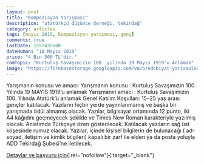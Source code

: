 ```yaml
---
layout: post
title: "Kompozisyon Yarışması"
description: "atatürkçü düşünce derneği, tekirdağ"
category: articles
tags: [mayıs 2019, kompozisyon yarışması, genç]
comments: true
lastDate: 1557435600
dateHuman: "10 Mayıs 2019"
price: "4 Bin 500 TL'dir."
comTopic: "Kurtuluş Savaşımızın 100. yılında 19 Mayıs 1919'u Anlamak"
image: "https://firebasestorage.googleapis.com/v0/b/edebiyat-yarismalari.appspot.com/o/ataturk-tekirdag-kompozisyon.jpg?alt=media&token=fe1488ff-c6b4-4711-aa11-7dbf9b60fe31"
---
```


Yarışmanın konusu ve amacı:
    Yarışmanın konusu : Kurtuluş Savaşımızın 100. Yılında 19 MAYIS 1919’u anlamak
    Yarışmanın amacı   : Kurtuluş Savaşımızın 100. Yılında Atatürk’ü anlamak
Genel Katılım Koşulları:
    15–25 yaş arası gençler katılacak.
    Yazıların hiçbir yerde yayımlanmamış ve başka bir yarışmada ödül almamış olacak.
    Yazılar, bilgisayar ortamında 12 punto, iki A4 kâğıdını geçmeyecek şekilde ve Times New Roman karakteriyle yazılmış olacak.
    Anlatımda Türkçeye özen gösterilecek.
    Katılacak yazıların sağ üst köşesinde rumuz olacak.
    Yazılar, içinde kişisel bilgilerin de bulunacağı ( ad-soyad, iletişim ve kimlik bilgileri) kapalı bir zarf ile elden ya da posta yoluyla ADD Tekirdağ Şubesi’ne iletilecek.

[Detaylar ve başvuru için](http://www.portakalhaber.com.tr/haber/haber_detay.asp?haberID=9313&utm_source=edebiyatyarismalari.com&utm_medium=affiliate){:rel="nofollow"}{:target="_blank"}
